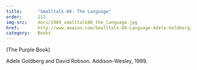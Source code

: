 ```yaml
---
title:      "Smalltalk-80: The Language"
order:      212
img-src:    docs/1989_smalltalk80_the_language.jpg
href:       http://www.amazon.com/Smalltalk-80-Language-Adele-Goldberg/dp/0201136880
category:   Books
---
```

(The Purple Book)

Adele Goldberg and David Robson. Addison-Wesley, 1989.
